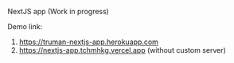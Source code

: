 NextJS app (Work in progress)

Demo link: 
1. https://truman-nextjs-app.herokuapp.com
2. https://nextjs-app.tchmhkg.vercel.app (without custom server)
